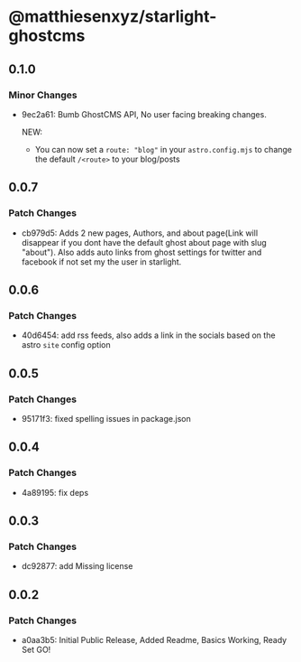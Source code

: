 # @matthiesenxyz/starlight-ghostcms

## 0.1.0

### Minor Changes

- 9ec2a61: Bumb GhostCMS API, No user facing breaking changes.

  NEW:

  - You can now set a `route: "blog"` in your `astro.config.mjs` to change the default `/<route>` to your blog/posts

## 0.0.7

### Patch Changes

- cb979d5: Adds 2 new pages, Authors, and about page(Link will disappear if you dont have the default ghost about page with slug "about"). Also adds auto links from ghost settings for twitter and facebook if not set my the user in starlight.

## 0.0.6

### Patch Changes

- 40d6454: add rss feeds, also adds a link in the socials based on the astro `site` config option

## 0.0.5

### Patch Changes

- 95171f3: fixed spelling issues in package.json

## 0.0.4

### Patch Changes

- 4a89195: fix deps

## 0.0.3

### Patch Changes

- dc92877: add Missing license

## 0.0.2

### Patch Changes

- a0aa3b5: Initial Public Release, Added Readme, Basics Working, Ready Set GO!
